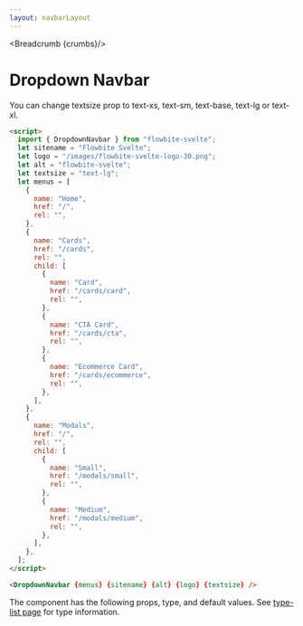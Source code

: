```yaml
---
layout: navbarLayout
---
```


<script>
  import Htwo from '../utils/Htwo.svelte'
import ExampleDiv from '../utils/ExampleDiv.svelte'
  import { DropdownNavbar, Table, TableDefaultRow, Breadcrumb } from '$lib/index';
  import componentProps from '../props/DropdownNavbar.json'
  // Props table
  let items = componentProps.props
	let propHeader = ['Name', 'Type', 'Default']
	
	let divClass='w-full relative overflow-x-auto shadow-md sm:rounded-lg'
let theadClass ='text-xs text-gray-700 uppercase bg-gray-50 dark:bg-gray-700 dark:text-white'


  let menus = [
    {
      name: "Home",
      href: "/"
    },
    {
      name: "Cards",
      href: "/cards",
      child: [
        {
          name: "Card",
          href: "/cards/card",
        },
        {
          name: "CTA Card",
          href: "/cards/cta",
        },
        {
          name: "Ecommerce Card",
          href: "/cards/ecommerce",
        },
      ],
    },
    {
      name: "Modals",
      href: "/",
      child: [
        {
          name: "Small",
          href: "/modals/small",
        },
        {
          name: "Medium",
          href: "/modals/medium",
        },
      ],
    },
  ];

  let crumbs = [
    {
      label:'Home',
      href:'/'
    },
    {
      label:'Navbar',
      href:'/navbars/'
    },
    {
      label:'Dropdown navbar',
      href:'/navbars/dropdown'
    },
  ]
</script>

<Breadcrumb {crumbs}/>

<h1 class="text-3xl w-full dark:text-white pt-16" id="Dropdown_Navbar">Dropdown Navbar</h1>

<Htwo label="Examples" />

<ExampleDiv>  
<DropdownNavbar textsize="text-lg" {menus} />
</ExampleDiv>

<p class="dark:text-white text-lg py-8">
  You can change textsize prop to text-xs, text-sm, text-base, text-lg or text-xl.
</p>

<Htwo label="Dropdown Navbar Setup" />

```html
<script>
  import { DropdownNavbar } from "flowbite-svelte";
  let sitename = "Flowbite Svelte";
  let logo = "/images/flowbite-svelte-logo-30.png";
  let alt = "flowbite-svelte";
  let textsize = "text-lg";
  let menus = [
    {
      name: "Home",
      href: "/",
      rel: "",
    },
    {
      name: "Cards",
      href: "/cards",
      rel: "",
      child: [
        {
          name: "Card",
          href: "/cards/card",
          rel: "",
        },
        {
          name: "CTA Card",
          href: "/cards/cta",
          rel: "",
        },
        {
          name: "Ecommerce Card",
          href: "/cards/ecommerce",
          rel: "",
        },
      ],
    },
    {
      name: "Modals",
      href: "/",
      rel: "",
      child: [
        {
          name: "Small",
          href: "/modals/small",
          rel: "",
        },
        {
          name: "Medium",
          href: "/modals/medium",
          rel: "",
        },
      ],
    },
  ];
</script>

<DropdownNavbar {menus} {sitename} {alt} {logo} {textsize} />
```

<Htwo label="Props" />

<p>The component has the following props, type, and default values. See <a href="/type-list">type-list page</a> for type information.</p>

<Table header={propHeader} {divClass} {theadClass}>
  <TableDefaultRow {items} rowState='hover' />
</Table>
